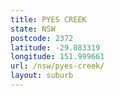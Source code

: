 ```yaml
---
title: PYES CREEK
state: NSW
postcode: 2372
latitude: -29.083319
longitude: 151.999661
url: /nsw/pyes-creek/
layout: suburb
---
```

